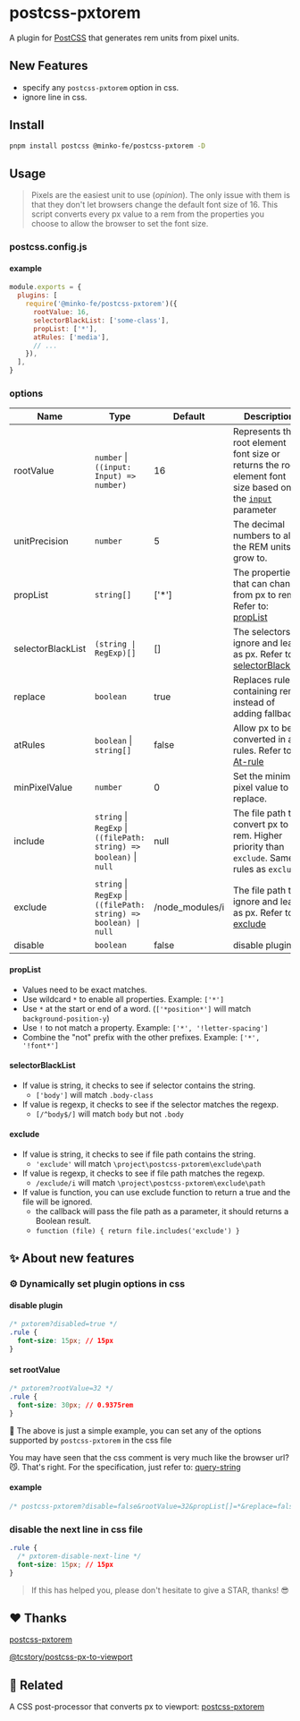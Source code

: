 # postcss-pxtorem

A plugin for [PostCSS](https://github.com/ai/postcss) that generates rem units from pixel units.


## New Features

- specify any `postcss-pxtorem` option in css.
- ignore line in css.

## Install

```bash
pnpm install postcss @minko-fe/postcss-pxtorem -D
```

## Usage

> Pixels are the easiest unit to use (*opinion*). The only issue with them is that they don't let browsers change the default font size of 16. This script converts every px value to a rem from the properties you choose to allow the browser to set the font size.

### postcss.config.js


#### example

```js
module.exports = {
  plugins: [
    require('@minko-fe/postcss-pxtorem')({
      rootValue: 16,
      selectorBlackList: ['some-class'],
      propList: ['*'],
      atRules: ['media'],
      // ...
    }),
  ],
}
```

### options

| Name | Type | Default | Description
|---------|----------|---------|---------
| rootValue | `number` \| `((input: Input) => number)` | 16 | Represents the root element font size or returns the root element font size based on the [`input`](https://api.postcss.org/Input.html) parameter
| unitPrecision | `number` | 5 | The decimal numbers to allow the REM units to grow to.
| propList | `string[]` | ['*'] | The properties that can change from px to rem. Refer to: [propList](#propList)
| selectorBlackList | `(string \| RegExp)[]` | [] | The selectors to ignore and leave as px. Refer to: [selectorBlackList](#selectorBlackList)
| replace | `boolean` | true | Replaces rules containing rems instead of adding fallbacks.
| atRules | `boolean` \| `string[]` | false | Allow px to be converted in at-rules. Refer to [At-rule](https://developer.mozilla.org/en-US/docs/Web/CSS/At-rule)
| minPixelValue | `number` | 0 | Set the minimum pixel value to replace.
| include | `string` \| `RegExp` \| `((filePath: string) => boolean)` \| `null` | null | The file path to convert px to rem. Higher priority than `exclude`. Same rules as `exclude`
| exclude | `string` \| `RegExp` \| `((filePath: string) => boolean) \| null` | /node_modules/i | The file path to ignore and leave as px. Refer to: [exclude](#exclude)
| disable | `boolean` | false |  disable plugin

#### propList

- Values need to be exact matches.
- Use wildcard `*` to enable all properties. Example: `['*']`
- Use `*` at the start or end of a word. (`['*position*']` will match `background-position-y`)
- Use `!` to not match a property. Example: `['*', '!letter-spacing']`
- Combine the "not" prefix with the other prefixes. Example: `['*', '!font*']`

#### selectorBlackList

- If value is string, it checks to see if selector contains the string.
  - `['body']` will match `.body-class`
- If value is regexp, it checks to see if the selector matches the regexp.
  - `[/^body$/]` will match `body` but not `.body`

#### exclude
- If value is string, it checks to see if file path contains the string.
  - `'exclude'` will match `\project\postcss-pxtorem\exclude\path`
- If value is regexp, it checks to see if file path matches the regexp.
  - `/exclude/i` will match `\project\postcss-pxtorem\exclude\path`
- If value is function, you can use exclude function to return a true and the file will be ignored.
  - the callback will pass the file path as  a parameter, it should returns a Boolean result.
  - `function (file) { return file.includes('exclude') }`


## ✨ About new features

### ⚙️ Dynamically set plugin options in css

#### disable plugin
```css
/* pxtorem?disabled=true */
.rule {
  font-size: 15px; // 15px
}
```

#### set rootValue
```css
/* pxtorem?rootValue=32 */
.rule {
  font-size: 30px; // 0.9375rem
}
```

🌰 The above is just a simple example, you can set any of the options supported by `postcss-pxtorem` in the css file

You may have seen that the css comment is very much like the browser url?😼.
That's right. For the specification, just refer to: [query-string](https://github.com/sindresorhus/query-string)

#### example

```css
/* postcss-pxtorem?disable=false&rootValue=32&propList[]=*&replace=false&selectorBlackList[]=/some-class/i */
```

### disable the next line in css file
```css
.rule {
  /* pxtorem-disable-next-line */
  font-size: 15px; // 15px
}
```

> If this has helped you, please don't hesitate to give a STAR, thanks! 😎


## ❤️ Thanks

[postcss-pxtorem](https://github.com/cuth/postcss-pxtorem)

[@tcstory/postcss-px-to-viewport](https://github.com/tcstory/postcss-px-to-viewport)

## 👀 Related

A CSS post-processor that converts px to viewport: [postcss-pxtorem](https://github.com/hemengke1997/postcss-pxtoviewport)
